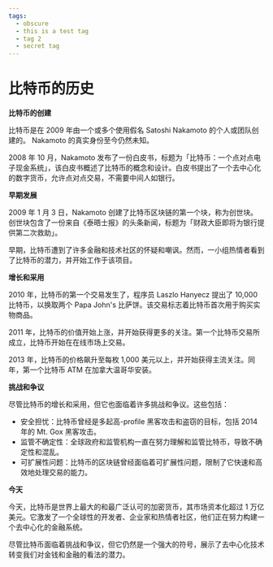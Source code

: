 ```yaml
---
tags:
  - obscure
  - this is a test tag
  - tag 2
  - secret tag
---
```


**比特币的历史**
================

**比特币的创建**

比特币是在 2009 年由一个或多个使用假名 Satoshi Nakamoto 的个人或团队创建的。 Nakamoto 的真实身份至今仍然未知。

2008 年 10 月，Nakamoto 发布了一份白皮书，标题为「比特币：一个点对点电子现金系统」，该白皮书概述了比特币的概念和设计。白皮书提出了一个去中心化的数字货币，允许点对点交易，不需要中间人如银行。

**早期发展**

2009 年 1 月 3 日，Nakamoto 创建了比特币区块链的第一个块，称为创世块。创世块包含了一份来自《泰晤士报》的头条新闻，标题为「财政大臣即将为银行提供第二次救助」。

早期，比特币遭到了许多金融和技术社区的怀疑和嘲讽。然而，一小组热情者看到了比特币的潜力，并开始工作于该项目。

**增长和采用**

2010 年，比特币的第一个交易发生了，程序员 Laszlo Hanyecz 提出了 10,000 比特币，以换取两个 Papa John's 比萨饼。该交易标志着比特币首次用于购买实物商品。

2011 年，比特币的价值开始上涨，并开始获得更多的关注。第一个比特币交易所成立，比特币开始在在线市场上交易。

2013 年，比特币的价格飙升至每枚 1,000 美元以上，并开始获得主流关注。同年，第一个比特币 ATM 在加拿大温哥华安装。

**挑战和争议**

尽管比特币的增长和采用，但它也面临着许多挑战和争议。这些包括：

* 安全担忧：比特币曾经是多起高-profile 黑客攻击和盗窃的目标，包括 2014 年的 Mt. Gox 黑客攻击。
* 监管不确定性：全球政府和监管机构一直在努力理解和监管比特币，导致不确定性和混乱。
* 可扩展性问题：比特币的区块链曾经面临着可扩展性问题，限制了它快速和高效地处理交易的能力。

**今天**

今天，比特币是世界上最大的和最广泛认可的加密货币，其市场资本化超过 1 万亿美元。它激发了一个全球性的开发者、企业家和热情者社区，他们正在努力构建一个去中心化的金融系统。

尽管比特币面临着挑战和争议，但它仍然是一个强大的符号，展示了去中心化技术转变我们对金钱和金融的看法的潜力。